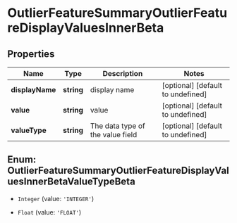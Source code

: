 # OutlierFeatureSummaryOutlierFeatureDisplayValuesInnerBeta

## Properties

Name | Type | Description | Notes
------------ | ------------- | ------------- | -------------
**displayName** | **string** | display name | [optional] [default to undefined]
**value** | **string** | value | [optional] [default to undefined]
**valueType** | **string** | The data type of the value field | [optional] [default to undefined]



## Enum: OutlierFeatureSummaryOutlierFeatureDisplayValuesInnerBetaValueTypeBeta


* `Integer` (value: `'INTEGER'`)

* `Float` (value: `'FLOAT'`)



